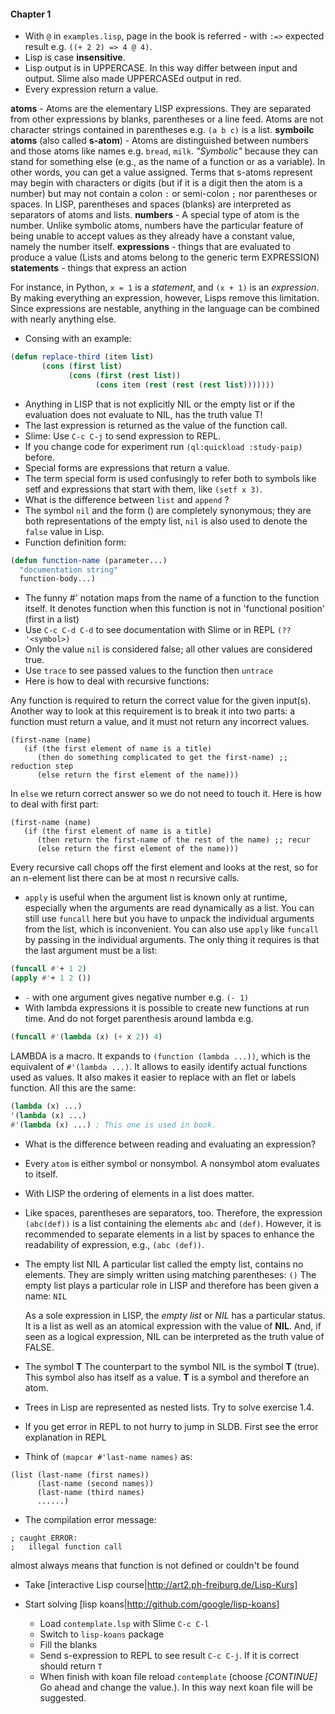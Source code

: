 #### Chapter 1

- With `@` in `examples.lisp`, page in the book is referred - with `:=>` expected result
e.g. `((+ 2 2) => 4 @ 4)`.
- Lisp is case **insensitive**.
- Lisp output is in UPPERCASE. In this way differ between input and output.
Slime also made UPPERCASEd output in red.
- Every expression return a value.

**atoms** - Atoms are the elementary LISP expressions. They are separated from other
expressions by blanks, parentheses or a line feed. Atoms are not character strings
contained in parentheses e.g. ```(a b c)``` is a list.
**symboilc atoms** (also called **s-atom**) - Atoms are distinguished between numbers and
those atoms like names e.g. `bread`, `milk`. _"Symbolic"_ because they can stand for
something else (e.g., as the name of a function or as a variable). In other words, you can
get a value assigned. Terms that s-atoms represent may begin with characters or digits
(but if it is a digit then the atom is a number) but may not contain a colon `:` or
semi-colon `;` nor parentheses or spaces. In LISP, parentheses and spaces (blanks) are
interpreted as separators of atoms and lists.
**numbers** - A special type of atom is the number. Unlike symbolic atoms, numbers have
the particular feature of being unable to accept values as they already have a constant
value, namely the number itself.
**expressions** - things that are evaluated to produce a value
(Lists and atoms belong to the generic term EXPRESSION)
**statements** - things that express an action

For instance, in Python, `x = 1` is a _statement_, and `(x + 1)` is an _expression_.
By making everything an expression, however, Lisps remove this limitation.
Since expressions are nestable, anything in the language can be combined with
nearly anything else.

- Consing with an example:
```cl
(defun replace-third (item list)
       (cons (first list)
             (cons (first (rest list))
                   (cons item (rest (rest (rest list)))))))
```
- Anything in LISP that is not explicitly NIL or the empty list or if the evaluation does
  not evaluate to NIL, has the truth value T!
- The last expression is returned as the value of the function call.
- Slime: Use `C-c C-j` to send expression to REPL.
- If you change code for experiment run ```(ql:quickload :study-paip)``` before.
- Special forms are expressions that return a value.
- The term special form is used confusingly to refer both to symbols like setf and
expressions that start with them, like `(setf x 3)`.
- What is the difference between `list` and `append` ?
- The symbol `nil` and the form () are completely synonymous; they are both
 representations of the empty list, `nil` is also used to denote the `false` value in Lisp.
- Function definition form:

``` cl
(defun function-name (parameter...)
  "documentation string"
  function-body...)
```
- The funny #' notation maps from the name of a function to the function itself.
It denotes function when this function is not in 'functional position' (first in a list)
- Use `C-c C-d C-d` to see documentation with Slime or in REPL `(?? '<symbol>)`
- Only the value `nil` is considered false; all other values are considered true.
- Use `trace` to see passed values to the function then `untrace`
- Here is how to deal with recursive functions:

Any function is required to return the correct value for the given input(s). Another
way to look at this requirement is to break it into two parts: a function must return
a value, and it must not return any incorrect values.

```
(first-name (name)
   (if (the first element of name is a title)
      (then do something complicated to get the first-name) ;; reduction step
      (else return the first element of the name)))
```
In `else` we return correct answer so we do not need to touch it. Here is how to
deal with first part:

```
(first-name (name)
   (if (the first element of name is a title)
      (then return the first-name of the rest of the name) ;; recur
      (else return the first element of the name)))
```

Every recursive call chops off the first element and looks at the rest,
so for an n-element list there can be at most n recursive calls.

- `apply` is useful when the argument list is known only at runtime, especially when the arguments are read dynamically as a list.
You can still use `funcall` here but you have to unpack the individual arguments from the list, which is inconvenient.
You can also use `apply` like `funcall` by passing in the individual arguments.
The only thing it requires is that the last argument must be a list:

``` cl
(funcall #'+ 1 2)
(apply #'+ 1 2 ())
```
- `-` with one argument gives negative number e.g. `(- 1)`
- With lambda expressions it is possible to create new functions at run time.
And do not forget parenthesis around lambda e.g.
``` cl
(funcall #'(lambda (x) (+ x 2)) 4)
```
LAMBDA is a macro. It expands to `(function (lambda ...))`, which is the equivalent of
`#'(lambda ...)`. It allows to easily identify actual functions used as values. It also
makes it easier to replace with an flet or labels function. All this are the same:

```cl
(lambda (x) ...)
'(lambda (x) ...)
#'(lambda (x) ...) ; This one is used in book.
```
- What is the difference between reading and evaluating an expression?
- Every `atom` is either symbol or nonsymbol. A nonsymbol atom evaluates to itself.
- With LISP the ordering of elements in a list does matter.
- Like spaces, parentheses are separators, too. Therefore, the expression ```(abc(def))``` is a
  list containing the elements ```abc``` and ```(def)```. However, it is recommended to separate
  elements in a list by spaces to enhance the readability of expression, e.g., ```(abc (def))```.
- The empty list NIL
  A particular list called the empty list, contains no elements. They are simply written
  using matching parentheses: ```()```
  The empty list plays a particular role in LISP and therefore has been given a name: ```NIL```

  As a sole expression in LISP, the _empty list_ or _NIL_ has a particular status. It is a
  list as well as an atomical expression with the value of **NIL**. And, if seen as a logical
  expression, NIL can be interpreted as the truth value of FALSE.

- The symbol **T**
  The counterpart to the symbol NIL is the symbol **T** (true). This symbol also has itself as a
  value. **T** is a symbol and therefore an atom.
- Trees in Lisp are represented as nested lists. Try to solve exercise 1.4.
- If you get error in REPL to not hurry to jump in SLDB. First see the error
  explanation in REPL
- Think of `(mapcar #'last-name names)` as:
```
(list (last-name (first names))
      (last-name (second names))
      (last-name (third names)
      ......)
```
- The compilation error message:
```
; caught ERROR:
;   illegal function call
```
almost always means that function is not defined or couldn't be found
- Take [interactive Lisp course|http://art2.ph-freiburg.de/Lisp-Kurs]
- Start solving [lisp koans|http://github.com/google/lisp-koans]

    * Load `contemplate.lsp` with Slime `C-c C-l`
    * Switch to `lisp-koans` package
    * Fill the blanks
    * Send s-expression to REPL to see result `C-c C-j`. If it is correct should return `T`
    * When finish with koan file reload `contemplate` (choose _[CONTINUE]_ Go ahead and
change the value.). In this way next koan file will be suggested.
